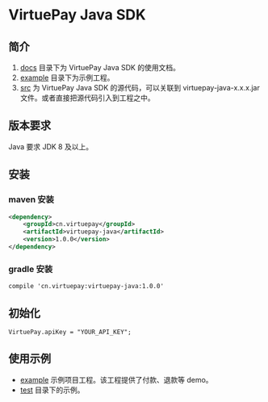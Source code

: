 # VirtuePay Java SDK

## 简介

1. [docs](/docs) 目录下为 VirtuePay Java SDK 的使用文档。
2. [example](/example) 目录下为示例工程。
3. [src](/src) 为 VirtuePay Java SDK 的源代码，可以关联到 virtuepay-java-x.x.x.jar 文件。或者直接把源代码引入到工程之中。

## 版本要求

Java 要求 JDK 8 及以上。

## 安装

### maven 安装

``` xml
<dependency>
    <groupId>cn.virtuepay</groupId>
    <artifactId>virtuepay-java</artifactId>
    <version>1.0.0</version>
</dependency>
```

### gradle 安装

```
compile 'cn.virtuepay:virtuepay-java:1.0.0'
```

## 初始化

```
VirtuePay.apiKey = "YOUR_API_KEY";
```

## 使用示例

* [example](/example) 示例项目工程。该工程提供了付款、退款等 demo。
* [test](/src/test/java/cn/virtuepay) 目录下的示例。
